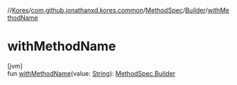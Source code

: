 //[Kores](../../../../index.md)/[com.github.jonathanxd.kores.common](../../index.md)/[MethodSpec](../index.md)/[Builder](index.md)/[withMethodName](with-method-name.md)

# withMethodName

[jvm]\
fun [withMethodName](with-method-name.md)(value: [String](https://kotlinlang.org/api/latest/jvm/stdlib/kotlin/-string/index.html)): [MethodSpec.Builder](index.md)
